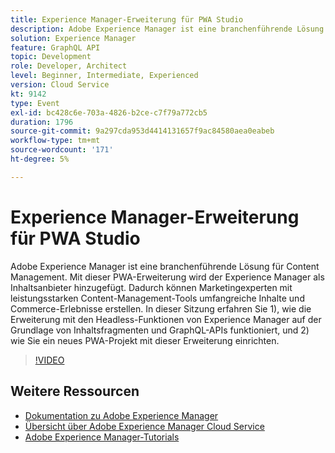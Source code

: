 ```yaml
---
title: Experience Manager-Erweiterung für PWA Studio
description: Adobe Experience Manager ist eine branchenführende Lösung für Content Management. Mit dieser PWA-Erweiterung wird der Experience Manager als Inhaltsanbieter hinzugefügt. Dadurch können Marketingexperten mit leistungsstarken Content-Management-Tools umfangreiche Inhalte und Commerce-Erlebnisse erstellen. In dieser Sitzung erfahren Sie 1), wie die Erweiterung mit den Headless-Funktionen von Experience Manager auf der Grundlage von Inhaltsfragmenten und GraphQL-APIs funktioniert, und 2) wie Sie ein neues PWA-Projekt mit dieser Erweiterung einrichten.
solution: Experience Manager
feature: GraphQL API
topic: Development
role: Developer, Architect
level: Beginner, Intermediate, Experienced
version: Cloud Service
kt: 9142
type: Event
exl-id: bc428c6e-703a-4826-b2ce-c7f79a772cb5
duration: 1796
source-git-commit: 9a297cda953d4414131657f9ac84580aea0eabeb
workflow-type: tm+mt
source-wordcount: '171'
ht-degree: 5%

---
```


# Experience Manager-Erweiterung für PWA Studio

Adobe Experience Manager ist eine branchenführende Lösung für Content Management. Mit dieser PWA-Erweiterung wird der Experience Manager als Inhaltsanbieter hinzugefügt. Dadurch können Marketingexperten mit leistungsstarken Content-Management-Tools umfangreiche Inhalte und Commerce-Erlebnisse erstellen. In dieser Sitzung erfahren Sie 1), wie die Erweiterung mit den Headless-Funktionen von Experience Manager auf der Grundlage von Inhaltsfragmenten und GraphQL-APIs funktioniert, und 2) wie Sie ein neues PWA-Projekt mit dieser Erweiterung einrichten.

>[!VIDEO](https://video.tv.adobe.com/v/337581/?quality=12&learn=on&hidetitle=true)

## Weitere Ressourcen

- [Dokumentation zu Adobe Experience Manager](https://experienceleague.adobe.com/docs/experience-manager-cloud-service.html?lang=de)
- [Übersicht über Adobe Experience Manager Cloud Service](https://experienceleague.adobe.com/docs/experience-manager-cloud-service/overview/home.html?lang=de)
- [Adobe Experience Manager-Tutorials](https://experienceleague.adobe.com/docs/experience-manager-tutorials.html?lang=de)
